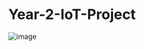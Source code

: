 # Year-2-IoT-Project

![image](https://github.com/Gavwalsh15/Year-2-IoT-Project/assets/114908190/ef5b8743-3254-44e9-98eb-6f312951f08f)
